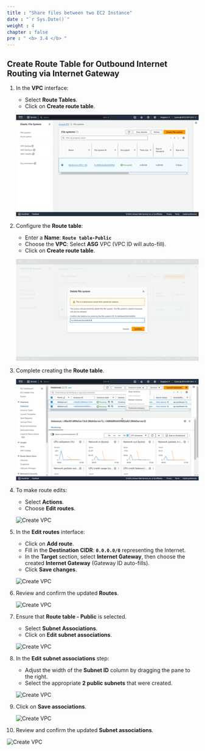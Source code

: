```yaml
---
title : "Share files between two EC2 Instance"
date : "`r Sys.Date()`"
weight : 4
chapter : false
pre : " <b> 3.4 </b> "
---
```


## Create Route Table for Outbound Internet Routing via Internet Gateway

1. In the **VPC** interface:

   - Select **Route Tables**.
   - Click on **Create route table**.
   
   ![Create VPC](/images/4/0001.png?featherlight=false&width=90pc)

2. Configure the **Route table**:

   - Enter a **Name**: **```Route table-Public```**
   - Choose the **VPC**: Select **ASG** VPC (VPC ID will auto-fill).
   - Click on **Create route table**.
   
   ![Create VPC](/images/4/0002.png?featherlight=false&width=90pc)

3. Complete creating the **Route table**.

   ![Create VPC](/images/4/0003.png?featherlight=false&width=90pc)

4. To make route edits:

   - Select **Actions**.
   - Choose **Edit routes**.
   
   ![Create VPC](/images/4/0004.png?featherlight=false&width=90pc)

5. In the **Edit routes** interface:

   - Click on **Add route**.
   - Fill in the **Destination CIDR**: **```0.0.0.0/0```** representing the Internet.
   - In the **Target** section, select **Internet Gateway**, then choose the created **Internet Gateway** (Gateway ID auto-fills).
   - Click **Save changes**.
   
   ![Create VPC](/images/4/0005.png?featherlight=false&width=90pc)

6. Review and confirm the updated **Routes**.

   ![Create VPC](/images/4/0006.png?featherlight=false&width=90pc)

7. Ensure that **Route table - Public** is selected.

   - Select **Subnet Associations**.
   - Click on **Edit subnet associations**.
   
   ![Create VPC](/images/4/0007.png?featherlight=false&width=90pc)

8. In the **Edit subnet associations** step:

   - Adjust the width of the **Subnet ID** column by dragging the pane to the right.
   - Select the appropriate **2 public subnets** that were created.
   
   ![Create VPC](/images/4/0008.png?featherlight=false&width=90pc)

9. Click on **Save associations**.

   ![Create VPC](/images/4/0009.png?featherlight=false&width=90pc)

10. Review and confirm the updated **Subnet associations**.

   ![Create VPC](/images/4/00010.png?featherlight=false&width=90pc)
